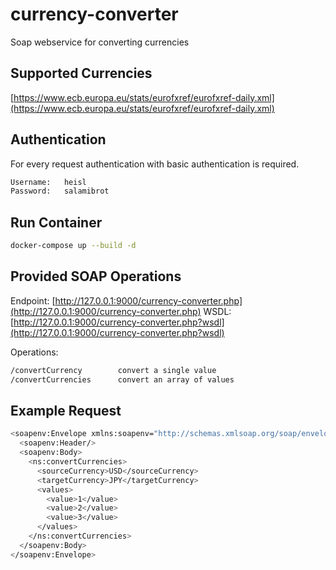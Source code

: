 # currency-converter

Soap webservice for converting currencies

## Supported Currencies

[https://www.ecb.europa.eu/stats/eurofxref/eurofxref-daily.xml](https://www.ecb.europa.eu/stats/eurofxref/eurofxref-daily.xml)

## Authentication

For every request authentication with basic authentication is required.

```bash
Username:   heisl
Password:   salamibrot
```

## Run Container

```bash
docker-compose up --build -d
```

## Provided SOAP Operations

Endpoint: [http://127.0.0.1:9000/currency-converter.php](http://127.0.0.1:9000/currency-converter.php)
WSDL: [http://127.0.0.1:9000/currency-converter.php?wsdl](http://127.0.0.1:9000/currency-converter.php?wsdl)

Operations:

```bash
/convertCurrency        convert a single value
/convertCurrencies      convert an array of values
```

## Example Request
```bash
<soapenv:Envelope xmlns:soapenv="http://schemas.xmlsoap.org/soap/envelope/" xmlns:ns="CurrencyConverter">
  <soapenv:Header/>
  <soapenv:Body>
    <ns:convertCurrencies>
      <sourceCurrency>USD</sourceCurrency>
      <targetCurrency>JPY</targetCurrency>
      <values>
        <value>1</value>
        <value>2</value>
        <value>3</value>
      </values>
    </ns:convertCurrencies>
  </soapenv:Body>
</soapenv:Envelope>
```


